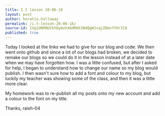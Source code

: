 ```yaml
---
title: I.t lesson 20-06-16
layout: post
author: horatio.holloway
permalink: /i.t-lesson-20-06-16/
source-id: 1Vg1ONRNUCkhDyAxh4kHMdX1NdQgWJvqjZ0mn7YUr3l8
published: true
---
```

Today I looked at the links we had to give for our blog and code. We then went onto github and since a lot of our blogs had broken, we decided to remake our blogs so we could do it in the lesson instead of at a later date when we may have forgotten how. I was a little confused, but after I asked for help, I began to understand how to change our name so my blog would publish. I then wasn't sure how to add a font and colour to my blog, but luckily my teacher was showing some of the class, and then it was a little more clear.

My homework was to re-publish all my posts onto my new account and add a colour to the font on my title.

Thanks, raish-04

